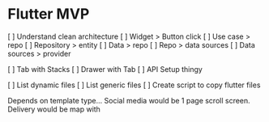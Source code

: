 # Flutter MVP

[ ] Understand clean architecture
  [ ] Widget > Button click
  [ ] Use case > repo
  [ ] Repository > entity 
  [ ] Data > repo
  [ ] Repo > data sources 
  [ ] Data sources > provider

[ ] Tab with Stacks
[ ] Drawer with Tab
[ ] API Setup thingy



[ ] List dynamic files
[ ] List generic files
[ ] Create script to copy flutter files



Depends on template type...
  Social media would be 1 page scroll screen.
  Delivery would be map with 
